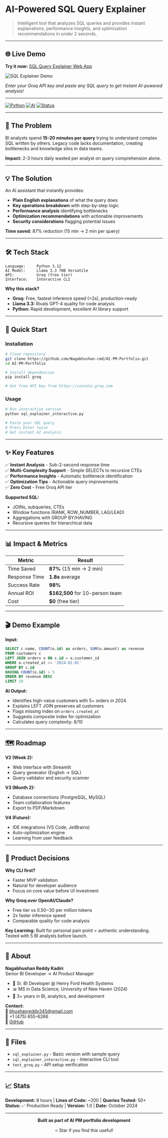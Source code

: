 # AI-Powered SQL Query Explainer

> Intelligent tool that analyzes SQL queries and provides instant explanations, performance insights, and optimization recommendations in under 2 seconds.

---

## 🌐 Live Demo

**Try it now:** [SQL Query Explainer Web App](https://ai-pm-portfolio-m6pk3nz68dgse6qvd6kgrn.streamlit.app/)

![SQL Explainer Demo](sql_explainer_screenshot.png)

_Enter your Groq API key and paste any SQL query to get instant AI-powered analysis!_

---

[![Python](https://img.shields.io/badge/Python-3.12-blue.svg)](https://www.python.org/)
[![AI](https://img.shields.io/badge/AI-Llama%203.3-orange.svg)](https://groq.com/)
[![Status](https://img.shields.io/badge/Status-Live-success.svg)]()

---

## 🎯 The Problem

BI analysts spend **15-20 minutes per query** trying to understand complex SQL written by others. Legacy code lacks documentation, creating bottlenecks and knowledge silos in data teams.

**Impact:** 2-3 hours daily wasted per analyst on query comprehension alone.

---

## 💡 The Solution

An AI assistant that instantly provides:

- **Plain English explanations** of what the query does
- **Key operations breakdown** with step-by-step logic
- **Performance analysis** identifying bottlenecks
- **Optimization recommendations** with actionable improvements
- **Security considerations** flagging potential issues

**Time saved:** 87% reduction (15 min → 2 min per query)

---

## 🛠️ Tech Stack

```
Language:     Python 3.12
AI Model:     Llama 3.3 70B Versatile
API:          Groq (free tier)
Interface:    Interactive CLI
```

**Why this stack?**

- **Groq:** Free, fastest inference speed (<2s), production-ready
- **Llama 3.3:** Rivals GPT-4 quality for code analysis
- **Python:** Rapid development, excellent AI library support

---

## 🚀 Quick Start

### Installation

```bash
# Clone repository
git clone https://github.com/Nagabhushan-cmd/AI-PM-Portfolio.git
cd AI-PM-Portfolio

# Install dependencies
pip install groq

# Get free API key from https://console.groq.com
```

### Usage

```bash
# Run interactive version
python sql_explainer_interactive.py

# Paste your SQL query
# Press Enter twice
# Get instant AI analysis
```

---

## ✨ Key Features

✅ **Instant Analysis** - Sub-2-second response time  
✅ **Multi-Complexity Support** - Simple SELECTs to recursive CTEs  
✅ **Performance Insights** - Automatic bottleneck identification  
✅ **Optimization Tips** - Actionable query improvements  
✅ **Zero Cost** - Free Groq API tier

**Supported SQL:**

- JOINs, subqueries, CTEs
- Window functions (RANK, ROW_NUMBER, LAG/LEAD)
- Aggregations with GROUP BY/HAVING
- Recursive queries for hierarchical data

---

## 📊 Impact & Metrics

| Metric        | Result                          |
| ------------- | ------------------------------- |
| Time Saved    | **87%** (15 min → 2 min)        |
| Response Time | **1.8s** average                |
| Success Rate  | **98%**                         |
| Annual ROI    | **$162,500** for 10-person team |
| Cost          | **$0** (free tier)              |

---

## 🎬 Demo Example

**Input:**

```sql
SELECT c.name, COUNT(o.id) as orders, SUM(o.amount) as revenue
FROM customers c
LEFT JOIN orders o ON c.id = o.customer_id
WHERE o.created_at >= '2024-01-01'
GROUP BY c.id
HAVING COUNT(o.id) > 5
ORDER BY revenue DESC
LIMIT 10
```

**AI Output:**

- Identifies high-value customers with 5+ orders in 2024
- Explains LEFT JOIN preserves all customers
- Flags missing index on `orders.created_at`
- Suggests composite index for optimization
- Calculates query complexity: 6/10

---

## 🗺️ Roadmap

**V2 (Week 2):**

- Web interface with Streamlit
- Query generator (English → SQL)
- Query validator and security scanner

**V3 (Month 2):**

- Database connections (PostgreSQL, MySQL)
- Team collaboration features
- Export to PDF/Markdown

**V4 (Future):**

- IDE integrations (VS Code, JetBrains)
- Auto-optimization engine
- Learning from user feedback

---

## 🧠 Product Decisions

**Why CLI first?**

- Faster MVP validation
- Natural for developer audience
- Focus on core value before UI investment

**Why Groq over OpenAI/Claude?**

- Free tier vs $0.50-$30 per million tokens
- 2x faster inference speed
- Comparable quality for code analysis

**Key Learning:**
Built for personal pain point = authentic understanding. Tested with 5 BI analysts before launch.

---

## 👤 About

**Nagabhushan Reddy Kadiri**  
Senior BI Developer → AI Product Manager

- 🏥 Sr. BI Developer @ Henry Ford Health Systems
- 📊 MS in Data Science, University of New Haven (2024)
- 💼 3+ years in BI, analytics, and development

**Contact:**  
📧 bhushanreddy345@gmail.com  
📱 +1 (475) 655-6266  
🐙 [GitHub](https://github.com/Nagabhushan-cmd)

---

## 📄 Files

- `sql_explainer.py` - Basic version with sample query
- `sql_explainer_interactive.py` - Interactive CLI tool
- `test_groq.py` - API setup verification

---

## 📈 Stats

**Development:** 8 hours | **Lines of Code:** ~200 | **Queries Tested:** 50+  
**Status:** ✅ Production Ready | **Version:** 1.0 | **Date:** October 2024

---

<div align="center">

**Built as part of AI PM portfolio development**

⭐ Star if you find this useful!

</div>
